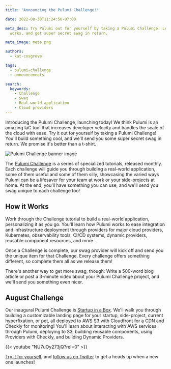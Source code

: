```yaml
---
title: "Announcing the Pulumi Challenge!"

date: 2022-08-30T11:24:50-07:00

meta_desc: Try Pulumi out for yourself by taking a Pulumi Challenge! Learn how it
  works, and get super secret swag in return.

meta_image: meta.png

authors:
  - kat-cosgrove

tags:
  - pulumi-challenge
  - announcements

search:
  keywords:
    - Challenge
    - Swag
    - Real-world application
    - Cloud providers
---
```


Introducing the Pulumi Challenge, launching today! We think Pulumi is an amazing IaC tool that increases developer velocity and handles the scale of the cloud with ease. Try it out for yourself by taking a Pulumi Challenge! You'll build something cool, and we'll send you some super secret swag in return. We promise it's better than a t-shirt.

<!--more-->

![Pulumi Challenge banner image](challenge_banner.png)

The [Pulumi Challenge](/challenge/) is a series of specialized tutorials, released monthly. Each challenge will guide you through building a real-world application, some of them useful and some of them silly, showcasing the varied ways Pulumi can be a lifesaver for your team at work or your side-projects at home. At the end, you'll have something you can use, and we'll send you swag unique to each challenge too!

## How it Works

Work through the Challenge tutorial to build a real-world application, personalizing it as you go. You'll learn how Pulumi works to ease integration and infrastructure deployment through providers for major cloud providers, Kubernetes, observability tools, CI/CD systems, dynamic providers, reusable component resources, and more.

Once a Challenge is complete, our swag provider will kick off and send you the unique item for that Challenge. Every challenge offers something different, so complete them all as we release them!

There's another way to get more swag, though: Write a 500-word blog article or post a 3-minute video about your Pulumi Challenge project, and we'll send you something even nicer.

## August Challenge

Our inaugural Pulumi Challenge is [Startup in a Box](/challenge/startup-in-a-box/). We'll walk you through building a customizable landing page for your startup, side-project, current hyperfixation, or pet, all deployed to AWS S3 with Cloudfront for a CDN and Checkly for monitoring! You'll learn about interacting with AWS services through Pulumi, deploying to S3, building reusable components, using Providers with Checkly, and building Dynamic Providers.

{{< youtube "NU7uOy273jQ?rel=0" >}}

[Try it for yourself](/challenge/startup-in-a-box/), and [follow us on Twitter](https://twitter.com/pulumicorp) to get a heads up when a new one launches!
